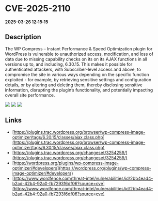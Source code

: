 # CVE-2025-2110

**2025-03-26 12:15:15**

## Description
The WP Compress – Instant Performance & Speed Optimization plugin for WordPress is vulnerable to unauthorized access, modification, and loss of data due to missing capability checks on its on its AJAX functions in all versions up to, and including, 6.30.15. This makes it possible for authenticated attackers, with Subscriber-level access and above, to compromise the site in various ways depending on the specific function exploited - for example, by retrieving sensitive settings and configuration details, or by altering and deleting them, thereby disclosing sensitive information, disrupting the plugin’s functionality, and potentially impacting overall site performance.

![](https://img.shields.io/static/v1?label=Score&message=8.8&color=red)
![](https://img.shields.io/static/v1?label=Severity&message=HIGH&color=red)
![](https://img.shields.io/static/v1?label=CWE&message=Auth&color=green)

## Links
- [https://plugins.trac.wordpress.org/browser/wp-compress-image-optimizer/tags/6.30.15/classes/ajax.class.php](https://plugins.trac.wordpress.org/browser/wp-compress-image-optimizer/tags/6.30.15/classes/ajax.class.php)
- [https://plugins.trac.wordpress.org/changeset/3254259/](https://plugins.trac.wordpress.org/changeset/3254259/)
- [https://wordpress.org/plugins/wp-compress-image-optimizer/#developers](https://wordpress.org/plugins/wp-compress-image-optimizer/#developers)
- [https://www.wordfence.com/threat-intel/vulnerabilities/id/2bb4ead4-b2ad-42b4-92a0-fb7293f6df06?source=cve](https://www.wordfence.com/threat-intel/vulnerabilities/id/2bb4ead4-b2ad-42b4-92a0-fb7293f6df06?source=cve)
